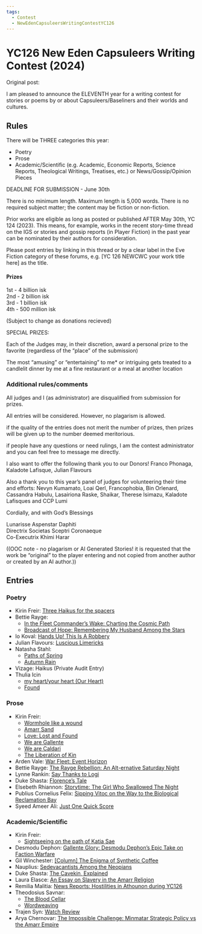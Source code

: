 ```yaml
---
tags:
  - Contest
  - NewEdenCapsuleersWritingContestYC126
---
```


# YC126 New Eden Capsuleers Writing Contest (2024)

Original post: 

I am pleased to announce the ELEVENTH year for a writing contest for stories or poems by or about Capsuleers/Baseliners and their worlds and cultures.

## Rules

There will be THREE categories this year:

- Poetry
- Prose
- Academic/Scientific (e.g. Academic, Economic Reports, Science Reports, Theological Writings, Treatises, etc.) or News/Gossip/Opinion Pieces

DEADLINE FOR SUBMISSION - June 30th

There is no minimum length. Maximum length is 5,000 words. There is no required subject matter; the content may be fiction or non-fiction.

Prior works are eligible as long as posted or published AFTER May 30th, YC 124 (2023). This means, for example, works in the recent story-time thread on the IGS or stories and gossip reports (in Player Fiction) in the past year can be nominated by their authors for consideration.

Please post entries by linking in this thread or by a clear label in the Eve Fiction category of these forums, e.g. [YC 126 NEWCWC your work title here] as the title.

#### Prizes

1st - 4 billion isk<br>
2nd - 2 billion isk<br>
3rd - 1 billion isk<br>
4th - 500 million isk

(Subject to change as donations recieved)

SPECIAL PRIZES:

Each of the Judges may, in their discretion, award a personal prize to the favorite (regardless of the “place” of the submission)

The most “amusing” or “entertaining” to me* or intriguing gets treated to a candlelit dinner by me at a fine restaurant or a meal at another location

### Additional rules/comments

All judges and I (as administrator) are disqualified from submission for prizes.

All entries will be considered. However, no plagarism is allowed.

if the quality of the entries does not merit the number of prizes, then prizes will be given up to the number deemed meritorious.

if people have any questions or need rulings, I am the contest administrator and you can feel free to message me directly.

I also want to offer the following thank you to our Donors! Franco Phonaga, Kaladote Lafisque, Julian Flavours

Also a thank you to this year’s panel of judges for volunteering their time and efforts: Nevyn Kumamato, Loai Qerl, Francophobia, Bin Orlenard, Cassandra Habulu, Lasairiona Raske, Shaikar, Therese Isimazu, Kaladote Lafisques and CCP Lumi

Cordially, and with God’s Blessings

Lunarisse Aspenstar Daphiti<br>
Directrix Societas Sceptri Coronaeque<br>
Co-Executrix Khimi Harar

((OOC note - no plagarism or AI Generated Stories! it is requested that the work be “original” to the player entering and not copied from another author or created by an AI author.))

## Entries

### Poetry

- Kirin Freir: [Three Haikus for the spacers](../authors/miyoshiakachi/ahaikucollection2.md)
- Bettie Rayge:
  - [In the Fleet Commander’s Wake: Charting the Cosmic Path]()
  - [Broadcast of Hope: Remembering My Husband Among the Stars]()
- Io Koval: [Hands Up! This Is A Robbery]()
- Julian Flavours: [Luscious Limericks]()
- Natasha Stahl:
  - [Paths of Spring]()
  - [Autumn Rain]()
- Vizage: Haikus (Private Audit Entry)
- Thulia Icin
  - [my heart/your heart (Our Heart)]()
  - [Found]()

### Prose

- Kirin Freir:
  - [Wormhole like a wound](../authors/miyoshiakachi/wormholelikeawound.md)
  - [Amarr Sand](../authors/miyoshiakachi/amarrsand.md)
  - [Love: Lost and Found](../authors/miyoshiakachi/lovelostandfound.md)
  - [We are Gallente](../authors/miyoshiakachi/wearegallente.md)
  - [We are Caldari](../authors/miyoshiakachi/wearecaldari.md)
  - [The Liberation of Kin](../authors/miyoshiakachi/theliberationofkin.md)
- Arden Vale: [War Fleet: Event Horizon]()
- Bettie Rayge: [The Rayge Rebellion: An Alt-ernative Saturday Night]()
- Lynne Rankin: [Say Thanks to Logi]()
- Duke Shasta: [Florence’s Tale](../authors/dukeshasta/florencestale.md)
- Elsebeth Rhiannon: [Storytime: The Girl Who Swallowed The Night]()
- Publius Cornelius Felix: [Sipping Vitoc on the Way to the Biological Reclamation Bay]()
- Syeed Ameer Ali: [Just One Quick Score]()

### Academic/Scientific

- Kirin Freir:
  - [Sightseeing on the path of Katia Sae]()
- Desmodu Dephon: [Gallente Glory: Desmodu Dephon’s Epic Take on Faction Warfare]()
- Gil Winchester: [\[Column\] The Enigma of Synthetic Coffee]()
- Nauplius: [Sedevacantists Among the Neopians]()
- Duke Shasta: [The Cavekin, Explained]()
- Laura Elasce: [An Essay on Slavery in the Amarr Religion]()
- Remilia Malitia: [News Reports: Hostilities in Athounon during YC126]()
- Theodosius Savnar:
  - [The Blood Cellar]()
  - [Wordweaving]()
- Trajen Syn: [Watch Review]()
- Arya Chernovar: [The Impossible Challenge: Minmatar Strategic Policy vs the Amarr Empire]()